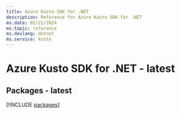 ```yaml
---
title: Azure Kusto SDK for .NET
description: Reference for Azure Kusto SDK for .NET
ms.date: 02/21/2024
ms.topic: reference
ms.devlang: dotnet
ms.service: kusto
---
```

# Azure Kusto SDK for .NET - latest
## Packages - latest
[!INCLUDE [packages](kusto-index.md)]